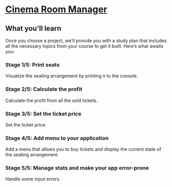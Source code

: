 # [Cinema Room Manager](https://hyperskill.org/projects/133)

## What you'll learn
Once you choose a project, we'll provide you with a study plan that includes all the necessary topics from your course to get it built. Here’s what awaits you:

### Stage 1/5: Print seats
Visualize the seating arrangement by printing it to the console.

### Stage 2/5: Calculate the profit
Calculate the profit from all the sold tickets.

### Stage 3/5: Set the ticket price
Set the ticket price.

### Stage 4/5: Add menu to your application
Add a menu that allows you to buy tickets and display the current state of the seating arrangement.

### Stage 5/5: Manage stats and make your app error-prone
Handle some input errors.